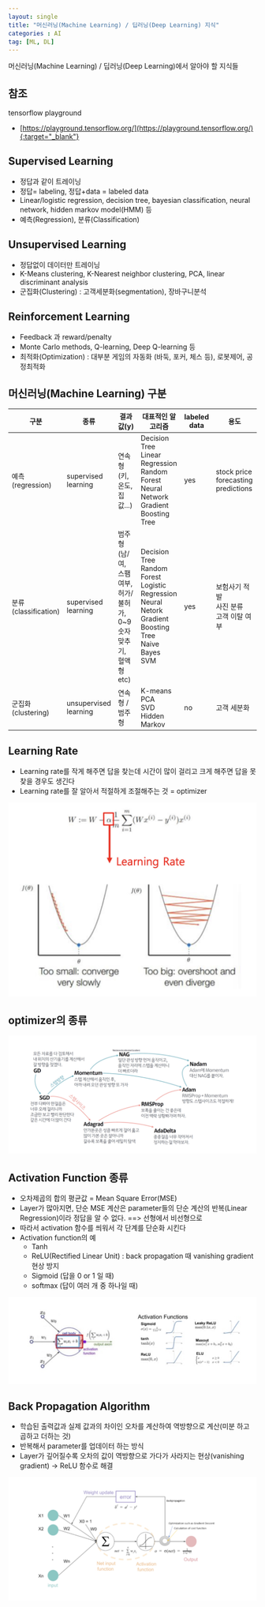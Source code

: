 ```yaml
---
layout: single
title: "머신러닝(Machine Learning) / 딥러닝(Deep Learning) 지식"
categories : AI
tag: [ML, DL]
---
```


머신러닝(Machine Learning) / 딥러닝(Deep Learning)에서 알아야 할 지식들

## 참조
tensorflow playground
- [https://playground.tensorflow.org/](https://playground.tensorflow.org/){:target="_blank"}

## Supervised Learning
- 정답과 같이 트레이닝
- 정답= labeling, 정답+data = labeled data
- Linear/logistic regression, decision tree, bayesian classification, neural network, hidden markov model(HMM) 등
- 예측(Regression), 분류(Classification)

## Unsupervised Learning
- 정답없이 데이터만 트레이닝
- K-Means clustering, K-Nearest neighbor clustering, PCA, linear discriminant analysis
- 군집화(Clustering) : 고객세분화(segmentation), 장바구니분석

## Reinforcement Learning
- Feedback 과 reward/penalty
- Monte Carlo methods, Q-learning, Deep Q-learning 등
- 최적화(Optimization) : 대부분 게임의 자동화 (바둑, 포커, 체스 등), 로봇제어, 공정최적화

## 머신러닝(Machine Learning) 구분

|구분 | 종류 |결과값(y)|대표적인 알고리즘|labeled data|용도|
|-|-|-|-|-|-|
|예측<br>(regression) | supervised<br>learning |연속형<br>(키, 온도, 집값...)|Decision Tree<br>Linear Regression<br>Random Forest<br> Neural Network<br>Gradient Boosting Tree|yes|stock price forecasting predictions|
|분류<br>(classification) |supervised<br>learning| 범주형<br>(남/여, 스팸여부, 허가/불허가, 0~9 숫자 맞추기, 혈액 형 etc)| Decision Tree<br>Random Forest<br>Logistic Regression<br>Neural Netork<br>Gradient Boosting Tree<br>Naive Bayes<br>SVM|yes|보험사기 적발<br>사진 분류<br>고객 이탈 여부|
|군집화<br>(clustering)| unsupervised<br>learning|연속형 / 범주형| K-means<br>PCA<br>SVD<br>Hidden Markov| no| 고객 세분화|

## Learning Rate
- Learning rate를 작게 해주면 답을 찾는데 시간이 많이 걸리고 크게 해주면 답을 못 찾을 경우도 생긴다
- Learning rate를 잘 알아서 적절하게 조절해주는 것 = optimizer

![learning](/assets/posts/learning.jpg)

## optimizer의 종류
![optimiser](/assets/posts/optimiser.jpg)

## Activation Function 종류
- 오차제곱의 합의 평균값 = Mean Square Error(MSE)
- Layer가 많아지면, 단순 MSE 계산은 parameter들의 단순 계산의 반복(Linear Regression)이라 정답을 알 수 없다. ==> 선형에서 비선형으로
- 따라서 activation 함수를 씌워서 각 단계를 단순화 시킨다
- Activation function의 예
  - Tanh
  - ReLU(Rectified Linear Unit) : back propagation 때 vanishing gradient 현상 방지 
  - Sigmoid (답을 0 or 1 일 때)
  - softmax (답이 여러 개 중 하나일 때)

![activation](/assets/posts/activation.jpg)

## Back Propagation Algorithm
- 학습된 출력값과 실제 값과의 차이인 오차를 계산하여 역방향으로 계산(미분 하고 곱하고 더하는 것)
- 반복해서 parameter를 업데이터 하는 방식
- Layer가 깊어질수록 오차의 값이 역방향으로 가다가 사라지는 현상(vanishing gradient) → ReLU 함수로 해결

![propagation](/assets/posts/propagation.jpg)